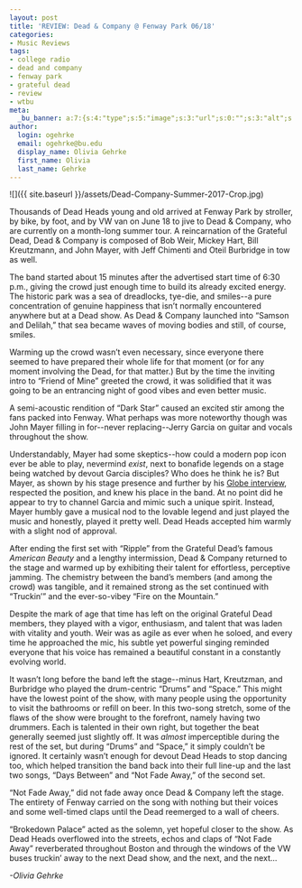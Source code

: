 ```yaml
---
layout: post
title: 'REVIEW: Dead & Company @ Fenway Park 06/18'
categories:
- Music Reviews
tags:
- college radio
- dead and company
- fenway park
- grateful dead
- review
- wtbu
meta:
  _bu_banner: a:7:{s:4:"type";s:5:"image";s:3:"url";s:0:"";s:3:"alt";s:0:"";s:7:"post_id";s:0:"";s:4:"html";s:0:"";s:8:"position";s:12:"contentWidth";s:7:"caption";s:0:"";}
author:
  login: ogehrke
  email: ogehrke@bu.edu
  display_name: Olivia Gehrke
  first_name: Olivia
  last_name: Gehrke
---
```

![]({{ site.baseurl }}/assets/Dead-Company-Summer-2017-Crop.jpg)

Thousands of Dead Heads young and old arrived at Fenway Park by stroller, by bike, by foot, and by VW van on June 18 to jive to Dead & Company, who are currently on a month-long summer tour. A reincarnation of the Grateful Dead, Dead & Company is composed of Bob Weir, Mickey Hart, Bill Kreutzmann, and John Mayer, with Jeff Chimenti and Oteil Burbridge in tow as well.

The band started about 15 minutes after the advertised start time of 6:30 p.m., giving the crowd just enough time to build its already excited energy. The historic park was a sea of dreadlocks, tye-die, and smiles--a pure concentration of genuine happiness that isn’t normally encountered anywhere but at a Dead show. As Dead & Company launched into “Samson and Delilah,” that sea became waves of moving bodies and still, of course, smiles.

Warming up the crowd wasn’t even necessary, since everyone there seemed to have prepared their whole life for that moment (or for any moment involving the Dead, for that matter.) But by the time the inviting intro to “Friend of Mine” greeted the crowd, it was solidified that it was going to be an entrancing night of good vibes and even better music.

A semi-acoustic rendition of “Dark Star” caused an excited stir among the fans packed into Fenway. What perhaps was more noteworthy though was John Mayer filling in for--never replacing--Jerry Garcia on guitar and vocals throughout the show.

Understandably, Mayer had some skeptics--how could a modern pop icon ever be able to play, nevermind _exist_, next to bonafide legends on a stage being watched by devout Garcia disciples? Who does he think he is? But Mayer, as shown by his stage presence and further by his [Globe interview](https://www.bostonglobe.com/arts/music/2017/06/14/mayer-eternally-grateful-onstage-with-dead-company/LGnoy1EifUlV7ySksyH8AO/story.html), respected the position, and knew his place in the band. At no point did he appear to try to channel Garcia and mimic such a unique spirit. Instead, Mayer humbly gave a musical nod to the lovable legend and just played the music and honestly, played it pretty well. Dead Heads accepted him warmly with a slight nod of approval.

After ending the first set with “Ripple” from the Grateful Dead’s famous _American Beauty_ and a lengthy intermission, Dead & Company returned to the stage and warmed up by exhibiting their talent for effortless, perceptive jamming. The chemistry between the band’s members (and among the crowd) was tangible, and it remained strong as the set continued with “Truckin’” and the ever-so-vibey “Fire on the Mountain.”

Despite the mark of age that time has left on the original Grateful Dead members, they played with a vigor, enthusiasm, and talent that was laden with vitality and youth. Weir was as agile as ever when he soloed, and every time he approached the mic, his subtle yet powerful singing reminded everyone that his voice has remained a beautiful constant in a constantly evolving world.

It wasn’t long before the band left the stage--minus Hart, Kreutzman, and Burbridge who played the drum-centric “Drums” and “Space.” This might have the lowest point of the show, with many people using the opportunity to visit the bathrooms or refill on beer. In this two-song stretch, some of the flaws of the show were brought to the forefront, namely having two drummers. Each is talented in their own right, but together the beat generally seemed just slightly off. It was _almost_ imperceptible during the rest of the set, but during “Drums” and “Space,” it simply couldn’t be ignored. It certainly wasn’t enough for devout Dead Heads to stop dancing too, which helped transition the band back into their full line-up and the last two songs, “Days Between” and “Not Fade Away,” of the second set.

“Not Fade Away,” did not fade away once Dead & Company left the stage. The entirety of Fenway carried on the song with nothing but their voices and some well-timed claps until the Dead reemerged to a wall of cheers.

“Brokedown Palace” acted as the solemn, yet hopeful closer to the show. As Dead Heads overflowed into the streets, echos and claps of “Not Fade Away” reverberated throughout Boston and through the windows of the VW buses truckin’ away to the next Dead show, and the next, and the next...

_\-Olivia Gehrke_